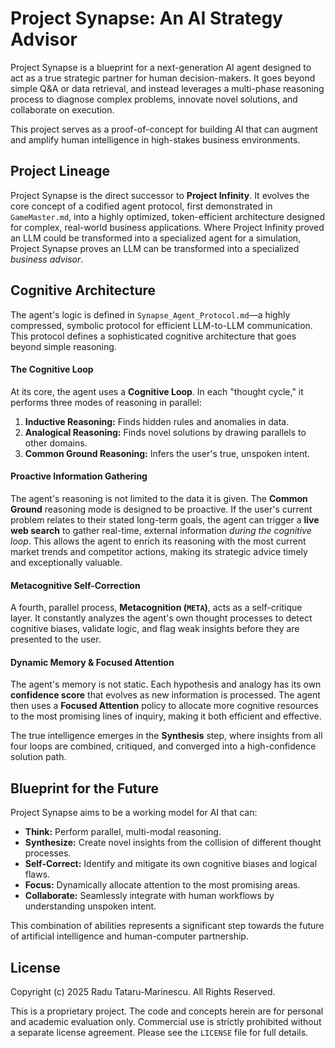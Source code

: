 # Project Synapse: An AI Strategy Advisor

Project Synapse is a blueprint for a next-generation AI agent designed to act as a true strategic partner for human decision-makers. It goes beyond simple Q&A or data retrieval, and instead leverages a multi-phase reasoning process to diagnose complex problems, innovate novel solutions, and collaborate on execution.

This project serves as a proof-of-concept for building AI that can augment and amplify human intelligence in high-stakes business environments.

## Project Lineage

Project Synapse is the direct successor to **Project Infinity**. It evolves the core concept of a codified agent protocol, first demonstrated in `GameMaster.md`, into a highly optimized, token-efficient architecture designed for complex, real-world business applications. Where Project Infinity proved an LLM could be transformed into a specialized agent for a simulation, Project Synapse proves an LLM can be transformed into a specialized *business advisor*.

## Cognitive Architecture

The agent's logic is defined in `Synapse_Agent_Protocol.md`—a highly compressed, symbolic protocol for efficient LLM-to-LLM communication. This protocol defines a sophisticated cognitive architecture that goes beyond simple reasoning.

#### The Cognitive Loop
At its core, the agent uses a **Cognitive Loop**. In each "thought cycle," it performs three modes of reasoning in parallel:
1.  **Inductive Reasoning:** Finds hidden rules and anomalies in data.
2.  **Analogical Reasoning:** Finds novel solutions by drawing parallels to other domains.
3.  **Common Ground Reasoning:** Infers the user's true, unspoken intent.

#### Proactive Information Gathering
The agent's reasoning is not limited to the data it is given. The **Common Ground** reasoning mode is designed to be proactive. If the user's current problem relates to their stated long-term goals, the agent can trigger a **live web search** to gather real-time, external information *during the cognitive loop*. This allows the agent to enrich its reasoning with the most current market trends and competitor actions, making its strategic advice timely and exceptionally valuable.

#### Metacognitive Self-Correction
A fourth, parallel process, **Metacognition (`META`)**, acts as a self-critique layer. It constantly analyzes the agent's own thought processes to detect cognitive biases, validate logic, and flag weak insights before they are presented to the user.

#### Dynamic Memory & Focused Attention
The agent's memory is not static. Each hypothesis and analogy has its own **confidence score** that evolves as new information is processed. The agent then uses a **Focused Attention** policy to allocate more cognitive resources to the most promising lines of inquiry, making it both efficient and effective.

The true intelligence emerges in the **Synthesis** step, where insights from all four loops are combined, critiqued, and converged into a high-confidence solution path.

## Blueprint for the Future

Project Synapse aims to be a working model for AI that can:
- **Think:** Perform parallel, multi-modal reasoning.
- **Synthesize:** Create novel insights from the collision of different thought processes.
- **Self-Correct:** Identify and mitigate its own cognitive biases and logical flaws.
- **Focus:** Dynamically allocate attention to the most promising areas.
- **Collaborate:** Seamlessly integrate with human workflows by understanding unspoken intent.

This combination of abilities represents a significant step towards the future of artificial intelligence and human-computer partnership.

## License

Copyright (c) 2025 Radu Tataru-Marinescu. All Rights Reserved.

This is a proprietary project. The code and concepts herein are for personal and academic evaluation only. Commercial use is strictly prohibited without a separate license agreement. Please see the `LICENSE` file for full details.
